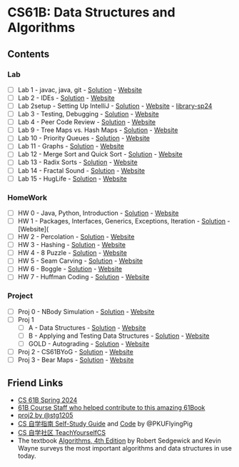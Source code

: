 # CS61B: Data Structures and Algorithms



## Contents

### Lab

- [ ] Lab 1 - javac, java, git - [Solution](lab1/) - [Website](https://sp24.datastructur.es/materials/lab/lab1/lab1)
- [ ] Lab 2 - IDEs - [Solution](lab2/) - [Website](https://sp24.datastructur.es/materials/lab/lab2/lab2)
- [ ] Lab 2setup - Setting Up IntelliJ - [Solution](lab2setup/) - [Website](https://sp24.datastructur.es/materials/lab/lab2setup/lab2setup) - [library-sp24](https://github.com/Berkeley-CS61B/library-sp24/tree/f63dd94bbf9496dd6642a63cb5e8dd26b32e1728)
- [ ] Lab 3 - Testing, Debugging - [Solution](lab3/) - [Website](https://sp24.datastructur.es/materials/lab/lab3/lab3)
- [ ] Lab 4 - Peer Code Review - [Solution](lab4/) - [Website](https://sp24.datastructur.es/materials/lab/lab4/lab4)
- [ ] Lab 9 - Tree Maps vs. Hash Maps - [Solution](lab9/) - [Website](https://sp24.datastructur.es/materials/lab/lab9/lab9)
- [ ] Lab 10 - Priority Queues - [Solution](lab10/) - [Website](https://sp24.datastructur.es/materials/lab/lab10/lab10)
- [ ] Lab 11 - Graphs - [Solution](lab11/) - [Website](https://sp24.datastructur.es/materials/lab/lab11/lab11)
- [ ] Lab 12 - Merge Sort and Quick Sort - [Solution](lab12/) - [Website](https://sp24.datastructur.es/materials/lab/lab12/lab12)
- [ ] Lab 13 - Radix Sorts - [Solution](lab13/) - [Website](https://sp24.datastructur.es/materials/lab/lab13/lab13)
- [ ] Lab 14 - Fractal Sound - [Solution](lab14/) - [Website](https://sp24.datastructur.es/materials/lab/lab14/lab14)
- [ ] Lab 15 - HugLife - [Solution](lab15/) - [Website](https://sp24.datastructur.es/materials/lab/lab15/lab15)

### HomeWork

- [ ] HW 0 - Java, Python, Introduction - [Solution](hw/hw0) - [Website](https://sp24.datastructur.es/homeworks/hw0/hw0a/)
- [ ] HW 1 - Packages, Interfaces, Generics, Exceptions, Iteration - [Solution](hw1/) - [Website](
- [ ] HW 2 - Percolation - [Solution](hw2/) - [Website](https://sp24.datastructur.es/materials/hw/hw2/hw2)
- [ ] HW 3 - Hashing - [Solution](hw3/) - [Website](https://sp24.datastructur.es/materials/hw/hw3/hw3)
- [ ] HW 4 - 8 Puzzle - [Solution](hw4/) - [Website](https://sp24.datastructur.es/materials/hw/hw4/hw4)
- [ ] HW 5 - Seam Carving - [Solution](hw5/) - [Website](https://sp24.datastructur.es/materials/hw/hw5/hw5)
- [ ] HW 6 - Boggle - [Solution](hw6/) - [Website](https://sp24.datastructur.es/materials/hw/hw6/hw6)
- [ ] HW 7 - Huffman Coding - [Solution](hw7/) - [Website](https://sp24.datastructur.es/materials/hw/hw7/hw7)

### Project

- [ ] Proj 0 - NBody Simulation - [Solution](proj0/) - [Website](https://sp24.datastructur.es/materials/proj/proj0/proj0)
- [ ] Proj 1
  - [ ] A - Data Structures - [Solution](proj1a/) - [Website](https://sp24.datastructur.es/materials/proj/proj1a/proj1a)
  - [ ] B - Applying and Testing Data Structures - [Solution](proj1b/) - [Website](https://sp24.datastructur.es/materials/proj/proj1b/proj1b)
  - [ ] GOLD - Autograding - [Solution](proj1gold/) - [Website](https://sp24.datastructur.es/materials/proj/proj1gold/proj1gold)
- [ ] Proj 2 - CS61BYoG - [Solution](proj2/) - [Website](https://sp24.datastructur.es/materials/proj/proj2/proj2.html)
- [ ] Proj 3 - Bear Maps - [Solution](proj3/) - [Website](https://sp24.datastructur.es/materials/proj/proj3/proj3)

## Friend Links

- [CS 61B Spring 2024](https://sp24.datastructur.es/)
- [61B Course Staff who helped contribute to this amazing 61Book](https://cs61b-2.gitbook.io/cs61b-textbook)
- [proj2 by @stg1205](https://github.com/stg1205/CS61B/tree/master/proj2/byog)
- [CS 自学指南 Self-Study Guide](https://csdiy.wiki) and [Code](https://github.com/PKUFlyingPig/CS61B) by @PKUFlyingPig
- [CS 自学社区 TeachYourselfCS](https://www.learncs.site/)
- The textbook [Algorithms, 4th Edition](https://algs4.cs.princeton.edu/home/) by Robert Sedgewick and Kevin Wayne surveys the most important algorithms and data structures in use today.
